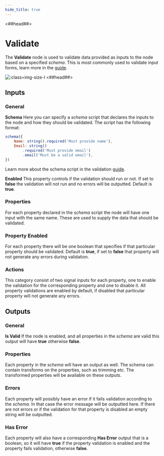 ```yaml
---
hide_title: true
---
```


<##head##>

# Validate

The **Validate** node is used to validate data provided as inputs to the node based on a specified _schema_. This is most commonly used to validate input forms, learn more in the [guide](/library/modules/validation).

![](/library/modules/validation/simple-validate.png ':class=img-size-l')
<##head##>

## Inputs

### General

**Schema**
Here you can specify a _schema_ script that declares the inputs to the node and how they should be validated. The script has the following format:

```javascript
schema({
    Name: string().required('Must provide name'),
    Email: string()
        .required('Must provide email')
        .email('Must be a valid email'),
})
```

Learn more about the schema script in the validation [guide](/library/modules/validation).

**Enabled**
This property controls if the validation should run or not. If set to **false** the validation will not run and no errors will be outputted. Default is **true**.

### Properties

For each property declared in the _schema_ script the node will have one input with the same name. These are used to supply the data that should be validated.

### Property Enabled

For each property there will be one boolean that specifies if that particular property should be validated. Default is **true**, if set to **false** that property will not generate any errors during validation.

### Actions

This category consist of two signal inputs for each property, one to enable the validation for the corresponding property and one to disable it. All property validations are enabled by default, if disabled that particular property will not generate any errors.

## Outputs

### General

**Is Valid**
If the node is enabled, and all properties in the _schema_ are valid this output will have **true** otherwise **false**.

### Properties

Each property in the _schema_ will have an output as well. The schema can contain transforms on the properties, such as trimming etc. The transformed properties will be available on these outputs.

### Errors

Each property will possibly have an error if it fails validation according to the _schema_. In that case the error message will be outputted here. If there are not errors or if the validation for that property is disabled an empty string will be outputted.

### Has Error

Each property will also have a corresponding **Has Error** output that is a boolean, so it will have **true** if the property validation is enabled and the property fails validation, otherwise **false**.
